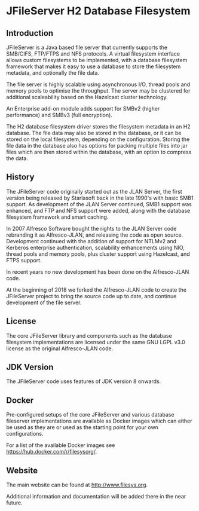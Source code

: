 JFileServer H2 Database Filesystem
==================================

Introduction
------------
JFileServer is a Java based file server that currently supports the SMB/CIFS, FTP/FTPS
and NFS protocols. A virtual filesystem interface allows custom filesystems to be implemented,
with a database filesystem framework that makes it easy to use a database to store the filesystem
metadata, and optionally the file data.

The file server is highly scalable using asynchronous I/O, thread pools and memory pools
to optimise the throughput. The server may be clustered for additional scaleability based
on the Hazelcast cluster technology.

An Enterprise add-on module adds support for SMBv2 (higher performance) and SMBv3 (full encryption).

The H2 database filesystem driver stores the filesystem metadata in an H2 database. The
file data may also be stored in the database, or it can be stored on the local filesystem, depending on
the configuration. Storing the file data in the database also has options for packing multiple files
into jar files which are then stored within the database, with an option to compress the data.

History
-------
The JFileServer code originally started out as the JLAN Server, the first version being
released by Starlasoft back in the late 1990's with basic SMB1 support. As development of
the JLAN Server continued, SMB1 support was enhanced, and FTP and NFS support were added,
along with the database filesystem framework and smart caching.

In 2007 Alfresco Software bought the rights to the JLAN Server code rebranding it as Alfresco-JLAN,
and releasing the code as open source. Development continued with the addition of support for 
NTLMv2 and Kerberos enterprise authentication, scalability enhancements using NIO, thread
pools and memory pools, plus cluster support using Hazelcast, and FTPS support.

In recent years no new development has been done on the Alfresco-JLAN code.

At the beginning of 2018 we forked the Alfresco-JLAN code to create the JFileServer project
to bring the source code up to date, and continue development of the file server.

License
-------
The core JFileServer library and components such as the database filesystem implementations
are licensed under the same GNU LGPL v3.0 license as the original Alfresco-JLAN code.

JDK Version
-----------
The JFileServer code uses features of JDK version 8 onwards.

Docker
------
Pre-configured setups of the core JFileServer and various database fileserver implementations
are available as Docker images which can either be used as they are or used as the starting
point for your own configurations.

For a list of the available Docker images see <https://hub.docker.com/r/filesysorg/>.

Website
-------
The main website can be found at <http://www.filesys.org>.

Additional information and documentation will be added there in the near future.

